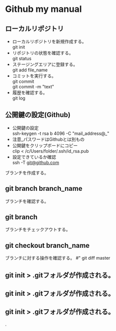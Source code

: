 # Github my manual
## ローカルリポジトリ
- ローカルリポジトリを新規作成する。  
git init
- リポジトリの状態を確認する。  
git status
- ステージングエリアに登録する。  
git add file_name
- コミットを実行する。  
git commit  
git commit -m "text"
- 履歴を確認する。  
git log

## 公開鍵の設定(Github)
- 公開鍵の設定  
ssh-keygen -t rsa b 4096 -C "mail_address@_"  
 - 注意_パスワードはGithubとは別もの
- 公開鍵をクリップボードにコピー  
clip < /c/Users/folder/.ssh/id_rsa.pub
- 設定できているか確認  
ssh -T git@github.com

ブランチを作成する。
## git branch branch_name

ブランチを確認する。
## git branch

ブランチをチェックアウトする。
## git checkout branch_name

ブランチに対する操作を確認する。
#" git diff master

## git init > .gitフォルダが作成される。
## git init > .gitフォルダが作成される。
## git init > .gitフォルダが作成される。
.
